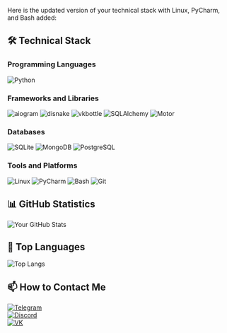 Here is the updated version of your technical stack with Linux, PyCharm, and Bash added:

## 🛠 Technical Stack

### Programming Languages
![Python](https://img.shields.io/badge/-Python-3776AB?style=flat-square&logo=Python&logoColor=white)

### Frameworks and Libraries
![aiogram](https://img.shields.io/badge/-aiogram-2CA5E0?style=flat-square&logo=telegram&logoColor=white)
![disnake](https://img.shields.io/badge/-disnake-7289DA?style=flat-square&logo=discord&logoColor=white)
![vkbottle](https://img.shields.io/badge/-vkbottle-4C75A3?style=flat-square&logo=vk&logoColor=white)
![SQLAlchemy](https://img.shields.io/badge/-SQLAlchemy-7F7F7F?style=flat-square&logo=python&logoColor=white)
![Motor](https://img.shields.io/badge/-Motor-47A248?style=flat-square&logo=mongodb&logoColor=white)

### Databases
![SQLite](https://img.shields.io/badge/-SQLite-003B57?style=flat-square&logo=sqlite&logoColor=white)
![MongoDB](https://img.shields.io/badge/-MongoDB-47A248?style=flat-square&logo=mongodb&logoColor=white)
![PostgreSQL](https://img.shields.io/badge/-PostgreSQL-4169E1?style=flat-square&logo=postgresql&logoColor=white)

### Tools and Platforms
![Linux](https://img.shields.io/badge/-Linux-FCC624?style=flat-square&logo=linux&logoColor=black)
![PyCharm](https://img.shields.io/badge/-PyCharm-000000?style=flat-square&logo=pycharm&logoColor=white)
![Bash](https://img.shields.io/badge/-Bash-4EAA25?style=flat-square&logo=gnubash&logoColor=white)
![Git](https://img.shields.io/badge/-Git-F05032?style=flat-square&logo=git&logoColor=white)

## 📊 GitHub Statistics

![Your GitHub Stats](https://github-readme-stats.vercel.app/api?username=xVerdy1337&show_icons=true&theme=radical)

## 🌟 Top Languages

![Top Langs](https://github-readme-stats.vercel.app/api/top-langs/?username=xVerdy1337&layout=compact&theme=radical)

## 📫 How to Contact Me

[![Telegram](https://img.shields.io/badge/-Telegram-2CA5E0?style=flat-square&logo=telegram&logoColor=white)](https://t.me/xVerdy1337)  
[![Discord](https://img.shields.io/badge/-Discord-7289DA?style=flat-square&logo=discord&logoColor=white)](https://discord.com/users/verdy123)  
[![VK](https://img.shields.io/badge/-VK-4C75A3?style=flat-square&logo=vk&logoColor=white)](https://vk.com/verdy1337)
